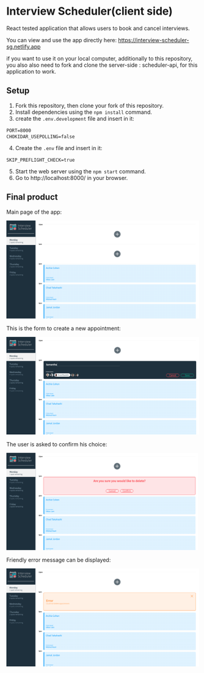 # Interview Scheduler(client side)

React tested application that allows users to book and cancel interviews. 

You can view and use the app directly here: https://interview-scheduler-sg.netlify.app

if you want to use it on your local computer, additionally to this repository, you also also need to fork and clone the server-side : scheduler-api, for this application to work.

## Setup

1. Fork this repository, then clone your fork of this repository.
2. Install dependencies using the `npm install` command.
3. create the `.env.development` file and insert in it:
```
PORT=8000
CHOKIDAR_USEPOLLING=false
```
4. Create the `.env` file and insert in it:
```
SKIP_PREFLIGHT_CHECK=true
```
5. Start the web server using the `npm start` command. 
6. Go to http://localhost:8000/ in your browser.

## Final product

Main page of the app: 

!["Appointments"](https://github.com/Samy0412/scheduler/blob/master/public/images/Appointments.png?raw=true)

This is the form to create a new appointment:

!["Form"](https://github.com/Samy0412/scheduler/blob/master/public/images/Form.png?raw=true)

The user is asked to confirm his choice:

!["Confirm"](https://github.com/Samy0412/scheduler/blob/master/public/images/Confirm.png?raw=true)

Friendly error message can be displayed:

!["Error"](https://github.com/Samy0412/scheduler/blob/master/public/images/Error.png?raw=true)
